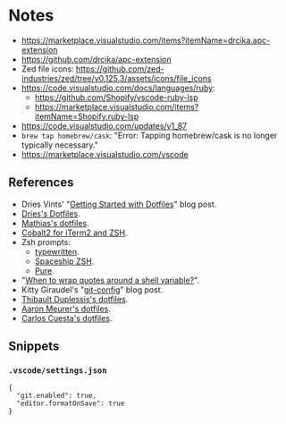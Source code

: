 # Notes

- https://marketplace.visualstudio.com/items?itemName=drcika.apc-extension
- https://github.com/drcika/apc-extension
- Zed file icons: https://github.com/zed-industries/zed/tree/v0.125.3/assets/icons/file_icons
- https://code.visualstudio.com/docs/languages/ruby:
  - https://github.com/Shopify/vscode-ruby-lsp
  - https://marketplace.visualstudio.com/items?itemName=Shopify.ruby-lsp
- https://code.visualstudio.com/updates/v1_87
- `brew tap homebrew/cask`: "Error: Tapping homebrew/cask is no longer typically necessary."
- https://marketplace.visualstudio.com/vscode

## References

- Dries Vints' "[Getting Started with Dotfiles](https://driesvints.com/blog/getting-started-with-dotfiles)" blog post.
- [Dries's Dotfiles](https://github.com/driesvints/dotfiles).
- [Mathias's dotfiles](https://github.com/mathiasbynens/dotfiles).
- [Cobalt2 for iTerm2 and ZSH](https://github.com/wesbos/Cobalt2-iterm).
- Zsh prompts:
  - [typewritten](https://github.com/reobin/typewritten).
  - [Spaceship ZSH](https://github.com/denysdovhan/spaceship-prompt).
  - [Pure](https://github.com/sindresorhus/pure).
- "[When to wrap quotes around a shell variable?](https://stackoverflow.com/a/10067297)".
- Kitty Giraudel's "[git-config](https://kittygiraudel.com/snippets/git-config/)" blog post.
- [Thibault Duplessis's dotfiles](https://github.com/ornicar/dotfiles).
- [Aaron Meurer's dotfiles](https://github.com/asmeurer/dotfiles).
- [Carlos Cuesta's dotfiles](https://github.com/carloscuesta/dotfiles).

## Snippets

### `.vscode/settings.json`

```jsonc
{
  "git.enabled": true,
  "editor.formatOnSave": true
}
```
